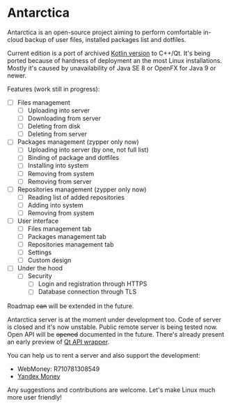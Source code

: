 # Antarctica
Antarctica is an open-source project aiming to perform comfortable in-cloud backup of user files, installed packages list and dotfiles.

Current edition is a port of archived [Kotlin version](https://github.com/mad-penguins/AntarcticaKt) to C++/Qt.
It's being ported because of hardness of deployment an the most Linux installations.
Mostly it's caused by unavailability of Java SE 8 or OpenFX for Java 9 or newer.

Features (work still in progress):
- [ ] Files management
    - [ ] Uploading into server
    - [ ] Downloading from server
    - [ ] Deleting from disk
    - [ ] Deleting from server
- [ ] Packages management (zypper only now)
    - [ ] Uploading into server (by one, not full list)
    - [ ] Binding of package and dotfiles
    - [ ] Installing into system
    - [ ] Removing from system
    - [ ] Removing from server
- [ ] Repositories management (zypper only now)
    - [ ] Reading list of added repositories
    - [ ] Adding into system
    - [ ] Removing from system
- [ ] User interface
    - [ ] Files management tab
    - [ ] Packages management tab
    - [ ] Repositories management tab
    - [ ] Settings
    - [ ] Custom design
 - [ ] Under the hood
    - [ ] Security
        - [ ] Login and registration through HTTPS
        - [ ] Database connection through TLS

Roadmap ~~can~~ will be extended in the future.

Antarctica server is at the moment under development too. Code of server is closed and it's now unstable.
Public remote server is being tested now. Open API will be ~~opened~~ documented in the future. There's already present an early preview of [Qt API wrapper](https://github.com/mad-penguins/IcebreakerQt).

You can help us to rent a server and also support the development:
- WebMoney: R710781308549
- [Yandex Money](https://money.yandex.ru/to/410015281707280)

Any suggestions and contributions are welcome. Let's make Linux much more user friendly!
